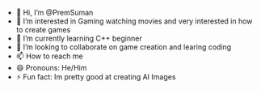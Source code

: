 - 👋 Hi, I’m @PremSuman
- 👀 I’m interested in Gaming watching movies and very interested in how to create games
- 🌱 I’m currently learning C++ beginner
- 💞️ I’m looking to collaborate on game creation and learing coding
- 📫 How to reach me 
- 😄 Pronouns: He/Him
- ⚡ Fun fact: Im pretty good at creating AI Images 

<!---
PremSuman/PremSuman is a ✨ special ✨ repository because its `README.md` (this file) appears on your GitHub profile.
You can click the Preview link to take a look at your changes.
--->
